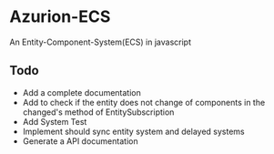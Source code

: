 # Azurion-ECS
An Entity-Component-System(ECS) in javascript

## Todo

- Add a complete documentation
- Add to check if the entity does not change of components in the changed's method of EntitySubscription
- Add System Test
- Implement should sync entity system and delayed systems
- Generate a API documentation
